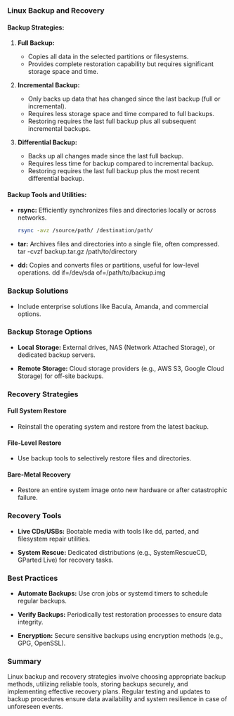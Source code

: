 ### Linux Backup and Recovery

#### Backup Strategies:

1. **Full Backup:**
   - Copies all data in the selected partitions or filesystems.
   - Provides complete restoration capability but requires significant storage space and time.

2. **Incremental Backup:**
   - Only backs up data that has changed since the last backup (full or incremental).
   - Requires less storage space and time compared to full backups.
   - Restoring requires the last full backup plus all subsequent incremental backups.

3. **Differential Backup:**
   - Backs up all changes made since the last full backup.
   - Requires less time for backup compared to incremental backup.
   - Restoring requires the last full backup plus the most recent differential backup.

#### Backup Tools and Utilities:

- **rsync:** Efficiently synchronizes files and directories locally or across networks.
  ```bash
  rsync -avz /source/path/ /destination/path/

- **tar:** Archives files and directories into a single file, often compressed.
  tar -cvzf backup.tar.gz /path/to/directory

- **dd:** Copies and converts files or partitions, useful for low-level operations.
  dd if=/dev/sda of=/path/to/backup.img

### Backup Solutions

- Include enterprise solutions like Bacula, Amanda, and commercial options.

### Backup Storage Options

- **Local Storage:** External drives, NAS (Network Attached Storage), or dedicated backup servers.
  
- **Remote Storage:** Cloud storage providers (e.g., AWS S3, Google Cloud Storage) for off-site backups.

### Recovery Strategies

#### Full System Restore

- Reinstall the operating system and restore from the latest backup.

#### File-Level Restore

- Use backup tools to selectively restore files and directories.

#### Bare-Metal Recovery

- Restore an entire system image onto new hardware or after catastrophic failure.

### Recovery Tools

- **Live CDs/USBs:** Bootable media with tools like dd, parted, and filesystem repair utilities.
  
- **System Rescue:** Dedicated distributions (e.g., SystemRescueCD, GParted Live) for recovery tasks.

### Best Practices

- **Automate Backups:** Use cron jobs or systemd timers to schedule regular backups.
  
- **Verify Backups:** Periodically test restoration processes to ensure data integrity.
  
- **Encryption:** Secure sensitive backups using encryption methods (e.g., GPG, OpenSSL).

### Summary

Linux backup and recovery strategies involve choosing appropriate backup methods, utilizing reliable tools, storing backups securely, and implementing effective recovery plans. Regular testing and updates to backup procedures ensure data availability and system resilience in case of unforeseen events.
